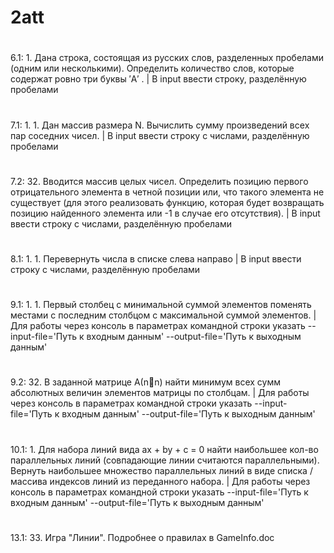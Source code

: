 ﻿# 2att
#
6.1: 1.	Дана строка, состоящая из русских слов, разделенных пробелами (одним или несколькими). Определить количество слов, которые содержат ровно три буквы ′А′ . | В input ввести строку, разделённую пробелами
#
7.1: 1. 1.	Дан массив размера N. Вычислить сумму произведений всех пар соседних чисел. | В input ввести строку с числами, разделённую пробелами
#
7.2: 32.	Вводится массив целых чисел. Определить позицию первого отрицательного элемента в четной позиции или, что такого элемента не существует (для этого реализовать функцию, которая будет возвращать позицию найденного элемента или -1 в случае его отсутствия). | В input ввести строку с числами, разделённую пробелами
#
8.1: 1. 1.	Перевернуть числа в списке слева направо | В input ввести строку с числами, разделённую пробелами
#
9.1: 1. 1.	Первый столбец с минимальной суммой элементов поменять местами с последним столбцом с максимальной суммой элементов. | Для работы через консоль в параметрах командной строки указать --input-file='Путь к входным данным' --output-file='Путь к выходным данным' 
#
9.2: 32.	В заданной матрице А(nn) найти минимум всех сумм абсолютных величин элементов матрицы по столбцам. | Для работы через консоль в параметрах командной строки указать --input-file='Путь к входным данным' --output-file='Путь к выходным данным'
#
10.1: 1.	Для набора линий вида ax + by + c = 0 найти наибольшее кол-во параллельных линий (совпадающие линии считаются параллельными). Вернуть наибольшее множество параллельных линий в виде списка / массива индексов линий из переданного набора. | Для работы через консоль в параметрах командной строки указать --input-file='Путь к входным данным' --output-file='Путь к выходным данным' 
#
13.1: 33.	Игра "Линии". Подробнее о правилах в GameInfo.doc